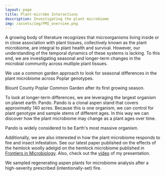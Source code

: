```yaml
---
layout: page
title: Plant-microbe Interactions
description: Investigating the plant microbiome
img: /assets/img/PMI_overviee.png
---
```


A growing body of literature recognizes that microorganisms living inside or in close association with plant tissues, collectively known as the plant microbiome, are integral to plant health and survival. However, our understanding of the temporal dynamics of these systems is lacking. To this end, we are investigating seasonal and longer-term changes in the microbial community across mutliple plant tissues.

We use a common garden approach to look for seasonal differences in the plant microbiome across Poplar genotypes.

<img class="col three left" src="{{ site.baseurl }}/assets/img/BC_young.png" alt="" title="First Season at Blount County"/>
<div class="col three caption">
    Blount County Poplar Common Garden after its first growing season.
</div>

To look at longer-term differences, we are leveraging the largest organism on planet earth: Pando. Pando is a clonal aspen stand that covers approximatly 140 acres. Because this is one organism, we can control for plant genotype and sample stems of different ages. In this way we can discover how the plant microbiome may change as a plant ages over time.

<img class="col three left" src="{{ site.baseurl }}/assets/img/IMG_2411.JPG" alt="" title="Pando"/>
<div class="col three caption">
    Pando is widely considered to be Earth's most massive organism.
</div>

Additionally, we are also interested in how the plant microbiome responds to fire and insect infestation. See our latest paper published on the effects of the hemlock woolly adelgid on the hemlock microbiome published in  <a href="https://www.frontiersin.org/articles/10.3389/fmicb.2020.01528/full"> Frontiers in Microbiology</a>. Also, check out the <a href="https://www.youtube.com/watch?v=wTw79MD5x6Y"> video</a> of my presentation.

<img class="col three left" src="{{ site.baseurl }}/assets/img/IMG_2433.JPG" alt="" title="Regenerating aspen plants"/>
<div class="col three caption">
    We sampled regenerating aspen plants for microbiome analysis after a high-severity prescribed (intentionally-set) fire.
</div>

